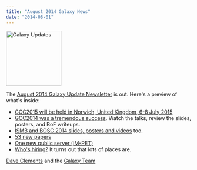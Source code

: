 ```yaml
---
title: "August 2014 Galaxy News"
date: "2014-08-01"
---
```

<div class='right'>
<a href='/galaxy-updates/2014-08/'><img src="/src/images/logos/GalaxyUpdate200.png" alt="Galaxy Updates" width=150 /></a>
</div>

The [August 2014 Galaxy Update Newsletter](/galaxy-updates/2014-08/) is out.  Here's a preview of what's inside:
 
* [GCC2015 will be held in Norwich, United Kingdom, 6-8 July 2015](/galaxy-updates/2014-08/#gcc2015-norwich-united-kingdom-6-8-july-2015)
* [GCC2014 was a tremendous success](/galaxy-updates/2014-08/#gcc2014-report).  Watch the talks, review the slides, posters, and BoF writeups.
* [ISMB and BOSC 2014 slides, posters and videos](/galaxy-updates/2014-08/#galaxy--ismb-and-bosc-2014-slides-and-posters) too.
* [53 new papers](/galaxy-updates/2014-08/#new-papers)
* [One new public server (IM-PET)](/galaxy-updates/2014-08/#new-public-servers)
* [Who's hiring?](/galaxy-updates/2014-08/#whos-hiring)  It turns out that lots of places are.

[Dave Clements](/people/dave-clements/) and the [Galaxy Team](/galaxy-team/)
